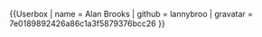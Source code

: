 {{Userbox
| name = Alan Brooks
| github = lannybroo
| gravatar = 7e0189892426a86c1a3f5879376bcc26
}}
